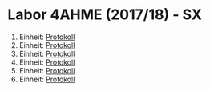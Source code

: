# Labor 4AHME (2017/18) - SX

1. Einheit: [Protokoll](/nebflm14/Protokoll1.md)
2. Einheit: [Protokoll](/nebflm14/Protokoll2.md)
3. Einheit: [Protokoll](/nebflm14/Protokoll3.md)
4. Einheit: [Protokoll](/nebflm14/Protokoll4.md)
5. Einheit: [Protokoll](/nebflm14/Protokoll5.md)
6. Einheit: [Protokoll](/nebflm14/Protokoll6.md)
